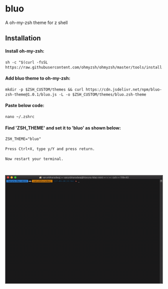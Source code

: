 # bluo
A oh-my-zsh theme for z shell

## Installation  
  

#### Install oh-my-zsh: 
                                 
    sh -c "$(curl -fsSL https://raw.githubusercontent.com/ohmyzsh/ohmyzsh/master/tools/install.sh)" 
                                       
                                       
#### Add bluo theme to oh-my-zsh:
                                       
    mkdir -p $ZSH_CUSTOM/themes && curl https://cdn.jsdelivr.net/npm/bluo-zsh-theme@1.0.1/bluo.js -L -o $ZSH_CUSTOM/themes/bluo.zsh-theme
                                    
                                    
#### Paste below code:

    nano ~/.zshrc

#### Find 'ZSH_THEME' and set it to 'bluo' as shown below:

    ZSH_THEME="bluo"

    Press Ctrl+X, type y/Y and press return.

    Now restart your terminal.
    
   
 <br />
    
![bluo](./bluo.gif?raw=true)
